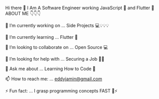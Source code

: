 Hi there 👋
I Am A Software Engineer working JavaScript 💛 and Flutter 💙
ABOUT ME 👇👇👇

🔭 I’m currently working on ... Side Projects 💻💡💡💡

🌱 I’m currently learning ... Flutter 💙

👯 I’m looking to collaborate on ... Open Source 💻

🤔 I’m looking for help with ... Securing a Job 👨‍💻

💬 Ask me about ... Learning How to Code 🔰

📫 How to reach me: ... eddyjamin@gmail.com

⚡ Fun fact: ... I grasp programming concepts FAST 🚅⚡
